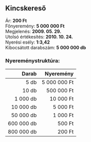 ## Kincskereső

Ár: **200 Ft**<br/>
Főnyeremény: **5 000 000 Ft**<br/>
Megjelenés: **2009. 05. 29.**<br/>
Utolsó értékesítés: **2010. 10. 24.**<br/>
Nyerési esély: **1:3,42**<br/>
Kibocsátott darabszám: **5 000 000 db**<br/>

### Nyereménystruktúra:
Darab|Nyeremény
---:|---:
5 db|5 000 000 Ft
10 db|500 000 Ft
1 000 db|10 000 Ft
10 000 db|5 000 Ft
50 000 db|1 000 Ft
600 000 db|500 Ft
800 000 db|200 Ft
